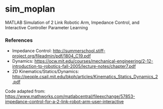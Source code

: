 # sim_moplan

MATLAB Simulation of 2 Link Robotic Arm, Impedance Control, and Interactive Controller Parameter Learning

### References
* Impedance Control: http://summerschool.stiff-project.org/fileadmin/pdf/1804_C19.pdf
* Dynamics: https://ocw.mit.edu/courses/mechanical-engineering/2-12-introduction-to-robotics-fall-2005/lecture-notes/chapter7.pdf
* 2D Kinematics/Statics/Dynamics: http://people.csail.mit.edu/bkph/articles/Kinematics_Statics_Dynamics_2.pdf

Code adapted from: https://www.mathworks.com/matlabcentral/fileexchange/57853-impedance-control-for-a-2-link-robot-arm-user-interactive
